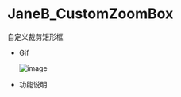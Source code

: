 # JaneB_CustomZoomBox
自定义裁剪矩形框

- Gif

  ![image](https://github.com/YinCanSheng/JaneB_CustomZoomBox/blob/master/MyCustomZoomBox/gif/ZoomBox.gif)

- 功能说明
